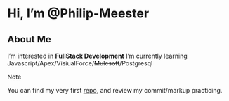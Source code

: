 # Hi, I’m @Philip-Meester
## About Me
I’m interested in **FullStack Development**
I’m currently learning Javascript/Apex/VisiualForce/~~Mulesoft~~/Postgresql

> [!NOTE]
> You can find my very first [repo](https://github.com/Philip-Meester/hello-world), and review my commit/markup practicing.
